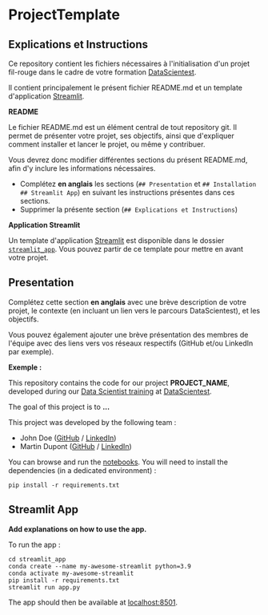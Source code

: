 # ProjectTemplate


## Explications et Instructions

Ce repository contient les fichiers nécessaires à l'initialisation d'un projet fil-rouge dans le cadre de votre formation [DataScientest](https://datascientest.com/).

Il contient principalement le présent fichier README.md et un template d'application [Streamlit](https://streamlit.io/).

**README**

Le fichier README.md est un élément central de tout repository git. Il permet de présenter votre projet, ses objectifs, ainsi que d'expliquer comment installer et lancer le projet, ou même y contribuer.

Vous devrez donc modifier différentes sections du présent README.md, afin d'y inclure les informations nécessaires.

- Complétez **en anglais** les sections (`## Presentation` et `## Installation` `## Streamlit App`) en suivant les instructions présentes dans ces sections.
- Supprimer la présente section (`## Explications et Instructions`)

**Application Streamlit**

Un template d'application [Streamlit](https://streamlit.io/) est disponible dans le dossier [`streamlit_app`](streamlit_app). Vous pouvez partir de ce template pour mettre en avant votre projet.

## Presentation

Complétez cette section **en anglais** avec une brève description de votre projet, le contexte (en incluant un lien vers le parcours DataScientest), et les objectifs.

Vous pouvez également ajouter une brève présentation des membres de l'équipe avec des liens vers vos réseaux respectifs (GitHub et/ou LinkedIn par exemple).

**Exemple :**

This repository contains the code for our project **PROJECT_NAME**, developed during our [Data Scientist training](https://datascientest.com/en/data-scientist-course) at [DataScientest](https://datascientest.com/).

The goal of this project is to **...**

This project was developed by the following team :

- John Doe ([GitHub](https://github.com/) / [LinkedIn](http://linkedin.com/))
- Martin Dupont ([GitHub](https://github.com/) / [LinkedIn](http://linkedin.com/))

You can browse and run the [notebooks](./notebooks). You will need to install the dependencies (in a dedicated environment) :

```
pip install -r requirements.txt
```

## Streamlit App

**Add explanations on how to use the app.**

To run the app :

```shell
cd streamlit_app
conda create --name my-awesome-streamlit python=3.9
conda activate my-awesome-streamlit
pip install -r requirements.txt
streamlit run app.py
```

The app should then be available at [localhost:8501](http://localhost:8501).
